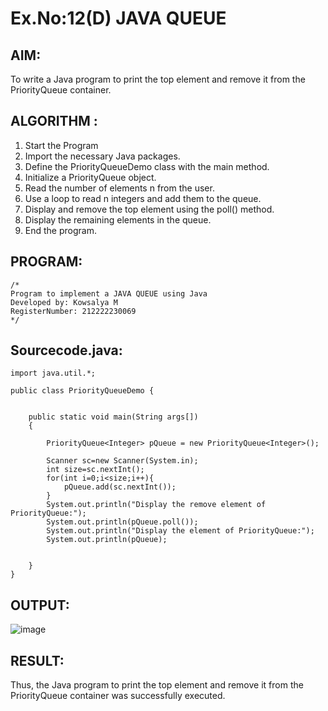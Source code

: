 # Ex.No:12(D) JAVA QUEUE
## AIM:

To write a Java program to print the top element and remove it from the PriorityQueue container.

## ALGORITHM :
1.	Start the Program
2.	Import the necessary Java packages.
3.	Define the PriorityQueueDemo class with the main method.
4.	Initialize a PriorityQueue<Integer> object.
5.	Read the number of elements n from the user.
6.	Use a loop to read n integers and add them to the queue.
7.	Display and remove the top element using the poll() method.
8.	Display the remaining elements in the queue.
9.	End the program.

## PROGRAM:
 ```
/*
Program to implement a JAVA QUEUE using Java
Developed by: Kowsalya M
RegisterNumber: 212222230069
*/
```

## Sourcecode.java:
```
import java.util.*;

public class PriorityQueueDemo {
	

	public static void main(String args[])
	{
	
		PriorityQueue<Integer> pQueue = new PriorityQueue<Integer>();
        
	    Scanner sc=new Scanner(System.in);
	    int size=sc.nextInt();
	    for(int i=0;i<size;i++){
	        pQueue.add(sc.nextInt());
	    }
	    System.out.println("Display the remove element of PriorityQueue:");
		System.out.println(pQueue.poll());
		System.out.println("Display the element of PriorityQueue:");
		System.out.println(pQueue);

		
	}
}
```

## OUTPUT:

![image](https://github.com/user-attachments/assets/af36097d-627f-4427-8c9a-e1e619d951c9)


## RESULT:
Thus, the Java program to print the top element and remove it from the PriorityQueue container was successfully executed.

